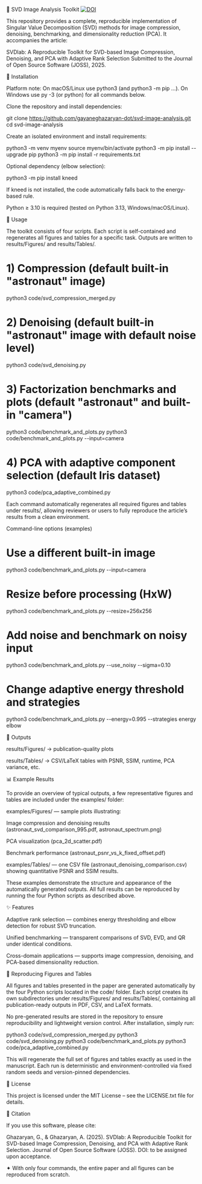 
📘 SVD Image Analysis Toolkit
[![DOI](https://zenodo.org/badge/DOI/https://doi.org/10.5281/zenodo.17289401.svg)](https://doi.org/https://doi.org/10.5281/zenodo.17289401)

This repository provides a complete, reproducible implementation of Singular Value Decomposition (SVD) methods for image compression, denoising, benchmarking, and dimensionality reduction (PCA). It accompanies the article:

SVDlab: A Reproducible Toolkit for SVD-based Image Compression, Denoising, and PCA with Adaptive Rank Selection
Submitted to the Journal of Open Source Software (JOSS), 2025.

🔧 Installation

Platform note: On macOS/Linux use python3 (and python3 -m pip …).
On Windows use py -3 (or python) for all commands below.

Clone the repository and install dependencies:

git clone https://github.com/gayaneghazaryan-dot/svd-image-analysis.git
cd svd-image-analysis


Create an isolated environment and install requirements:

python3 -m venv myenv
source myenv/bin/activate
python3 -m pip install --upgrade pip
python3 -m pip install -r requirements.txt


Optional dependency (elbow selection):

python3 -m pip install kneed


If kneed is not installed, the code automatically falls back to the energy-based rule.

Python ≥ 3.10 is required (tested on Python 3.13, Windows/macOS/Linux).

🚀 Usage

The toolkit consists of four scripts. Each script is self-contained and regenerates all figures and tables for a specific task. Outputs are written to results/Figures/ and results/Tables/.

# 1) Compression (default built-in "astronaut" image)
python3 code/svd_compression_merged.py

# 2) Denoising (default built-in "astronaut" image with default noise level)
python3 code/svd_denoising.py

# 3) Factorization benchmarks and plots (default "astronaut" and built-in "camera")
python3 code/benchmark_and_plots.py
python3 code/benchmark_and_plots.py --input=camera

# 4) PCA with adaptive component selection (default Iris dataset)
python3 code/pca_adaptive_combined.py


Each command automatically regenerates all required figures and tables under results/, allowing reviewers or users to fully reproduce the article’s results from a clean environment.

Command-line options (examples)
# Use a different built-in image
python3 code/benchmark_and_plots.py --input=camera

# Resize before processing (HxW)
python3 code/benchmark_and_plots.py --resize=256x256

# Add noise and benchmark on noisy input
python3 code/benchmark_and_plots.py --use_noisy --sigma=0.10

# Change adaptive energy threshold and strategies
python3 code/benchmark_and_plots.py --energy=0.995 --strategies energy elbow

📂 Outputs

results/Figures/ → publication-quality plots

results/Tables/ → CSV/LaTeX tables with PSNR, SSIM, runtime, PCA variance, etc.

📊 Example Results

To provide an overview of typical outputs, a few representative figures and tables are included under the examples/ folder:

examples/Figures/ — sample plots illustrating:

Image compression and denoising results (astronaut_svd_comparison_995.pdf, astronaut_spectrum.png)

PCA visualization (pca_2d_scatter.pdf)

Benchmark performance (astronaut_psnr_vs_k_fixed_offset.pdf)

examples/Tables/ — one CSV file (astronaut_denoising_comparison.csv) showing quantitative PSNR and SSIM results.

These examples demonstrate the structure and appearance of the automatically generated outputs. All full results can be reproduced by running the four Python scripts as described above.

✨ Features

Adaptive rank selection — combines energy thresholding and elbow detection for robust SVD truncation.

Unified benchmarking — transparent comparisons of SVD, EVD, and QR under identical conditions.

Cross-domain applications — supports image compression, denoising, and PCA-based dimensionality reduction.

🔁 Reproducing Figures and Tables

All figures and tables presented in the paper are generated automatically by the four Python scripts located in the code/ folder. Each script creates its own subdirectories under results/Figures/ and results/Tables/, containing all publication-ready outputs in PDF, CSV, and LaTeX formats.

No pre-generated results are stored in the repository to ensure reproducibility and lightweight version control. After installation, simply run:

python3 code/svd_compression_merged.py
python3 code/svd_denoising.py
python3 code/benchmark_and_plots.py
python3 code/pca_adaptive_combined.py


This will regenerate the full set of figures and tables exactly as used in the manuscript. Each run is deterministic and environment-controlled via fixed random seeds and version-pinned dependencies.

📜 License

This project is licensed under the MIT License – see the LICENSE.txt
 file for details.

📖 Citation

If you use this software, please cite:

Ghazaryan, G., & Ghazaryan, A. (2025).
SVDlab: A Reproducible Toolkit for SVD-based Image Compression, Denoising, and PCA with Adaptive Rank Selection.
Journal of Open Source Software (JOSS).
DOI: to be assigned upon acceptance.

✦ With only four commands, the entire paper and all figures can be reproduced from scratch.
